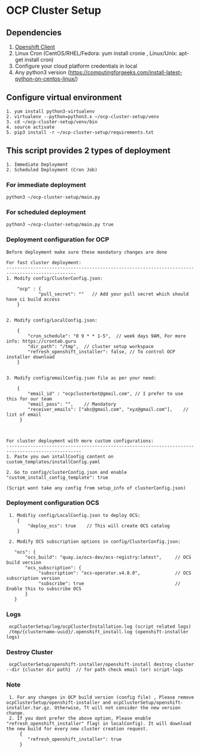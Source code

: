 # OCP Cluster Setup

## Dependencies
   1. [Openshift Client](https://mirror.openshift.com/pub/openshift-v4/clients/oc/4.4/)
   2. Linux Cron (CentOS/RHEL/Fedora: yum install cronie , Linux/Unix: apt-get install cron)
   3. Configure your cloud platform credentials in local
   4. Any python3 version (https://computingforgeeks.com/install-latest-python-on-centos-linux/)
   
## Configure virtual environment
    1. yum install python3-virtualenv
    2. virtualenv --python=python3.x ~/ocp-cluster-setup/venv
    3. cd ~/ocp-cluster-setup/venv/bin
    4. source activate
    5. pip3 install -r ~/ocp-cluster-setup/requirements.txt 

## This script provides 2 types of deployment
    1. Immediate Deployment
    2. Scheduled Deployment (Cron Job)

### For immediate deployment
    python3 ~/ocp-cluster-setup/main.py

### For scheduled deployment
    python3 ~/ocp-cluster-setup/main.py true

### Deployment configuration for OCP
    Before deployment make sure these mandatory changes are done
    
    For fast cluster deployment:
    ------------------------------------------------------------------------------------------------
    1. Modify config/ClusterConfig.json: 
   
        "ocp" : {
                "pull_secret": ""   // Add your pull secret which should have ci build access
        }


    2. Modify config/LocalConfig.json:
  
        {
            "cron_schedule": "0 9 * * 1-5",  // week days 9AM, For more info: https://crontab.guru
            "dir_path": "/tmp",  // cluster setup workspace
            "refresh_openshift_installer": false, // To control OCP installer download
        }
     
     
    3. Modify config/emailConfig.json file as per your need:
        
        {
            "email_id" : "ocpclusterbot@gmail.com", // I prefer to use this for our team
            "email_pass": "",    // Mandatory
            "receiver_emails": ["abc@gmail.com", "xyz@gmail.com"],    // list of email
         }
         


    For cluster deployment with more custom configurations:
    --------------------------------------------------------------------------------------------------
    1. Paste you own intallConfig content on custom_templates/installConfig.yaml
    
    2. Go to config/clusterConfig.json and enable "custom_install_config_template": true 
    
    (Script wont take any config from setup_info of clusterConfig.json)
    
 
 ### Deployment configuration OCS
     1. Modifiy config/LocalConfig.json to deploy OCS:
        {
            "deploy_ocs": true    // This will create OCS catalog
        }
     
     2. Modify OCS subscription options in config/ClusterConfig.json: 
   
       "ocs": {
           "ocs_build": "quay.io/ocs-dev/ocs-registry:latest",     // OCS build version
           "ocs_subscription": {
                "subscription": "ocs-operator.v4.8.0",             // OCS subscription version
                "subscribe": true                                  // Enable this to subscribe OCS
           }
       }
     
 ### Logs
     ocpClusterSetup/log/ocpClusterInstallation.log (script related logs)
     /tmp/{clustername-uuid}/.openshift_install.log (openshift-installer logs)
     
 ### Destroy Cluster
     ocpClusterSetup/openshift-installer/openshift-install destroy cluster --dir {cluster dir path}  // for path check email (or) script-logs
 
 ### Note
     1. For any changes in OCP build version (config file) , Please remove ocpClusterSetup/openshift-installer and ocpClusterSetup/openshift-installer.tar.gz. Otherwise, Tt will not consider the new version change.
     2. If you dont prefer the above option, Please enable "refresh_openshift_installer" flag( in localConfig). It will download the new build for every new cluster creation request.
         {
            "refresh_openshift_installer": true
         }
        


